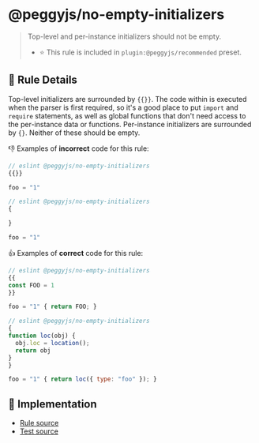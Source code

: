 # @peggyjs/no-empty-initializers
> Top-level and per-instance initializers should not be empty.
> - ⭐️ This rule is included in `plugin:@peggyjs/recommended` preset.

## 📖 Rule Details

Top-level initializers are surrounded by `{{}}`.  The code within is executed
when the parser is first required, so it's a good place to put `import` and
`require` statements, as well as global functions that don't need access to
the per-instance data or functions.  Per-instance initializers are surrounded
by `{}`.  Neither of these should be empty.

:-1: Examples of **incorrect** code for this rule:

```peg.js
// eslint @peggyjs/no-empty-initializers
{{}}

foo = "1"
```

```peg.js
// eslint @peggyjs/no-empty-initializers
{

}

foo = "1"
```

:+1: Examples of **correct** code for this rule:

```peg.js
// eslint @peggyjs/no-empty-initializers
{{
const FOO = 1
}}

foo = "1" { return FOO; }
```

```peg.js
// eslint @peggyjs/no-empty-initializers
{
function loc(obj) {
  obj.loc = location();
  return obj
}
}

foo = "1" { return loc({ type: "foo" }); }
```

## 🔎 Implementation

- [Rule source](../../src/rules/no-empty-initializers.ts)
- [Test source](../../test/lib/rules/no-empty-initializers.js)
